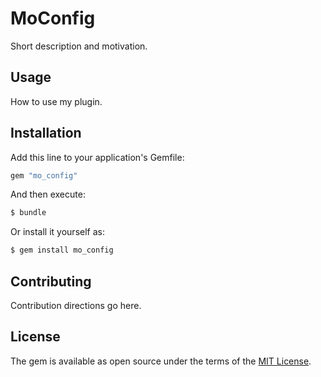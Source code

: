 # MoConfig
Short description and motivation.

## Usage
How to use my plugin.

## Installation
Add this line to your application's Gemfile:

```ruby
gem "mo_config"
```

And then execute:
```bash
$ bundle
```

Or install it yourself as:
```bash
$ gem install mo_config
```

## Contributing
Contribution directions go here.

## License
The gem is available as open source under the terms of the [MIT License](https://opensource.org/licenses/MIT).
